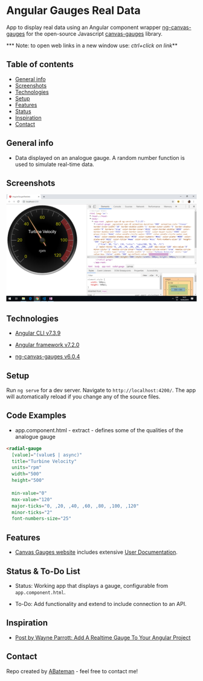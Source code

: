 # Angular Gauges Real Data

App to display real data using an Angular component wrapper [ng-canvas-gauges](https://www.npmjs.com/package/ng-canvas-gauges) for the open-source Javascript [canvas-gauges](https://canvas-gauges.com/) library.

*** Note: to open web links in a new window use: _ctrl+click on link_**

## Table of contents

* [General info](#general-info)
* [Screenshots](#screenshots)
* [Technologies](#technologies)
* [Setup](#setup)
* [Features](#features)
* [Status](#status)
* [Inspiration](#inspiration)
* [Contact](#contact)

## General info

* Data displayed on an analogue gauge. A random number function is used to simulate real-time data.

## Screenshots

![Example screenshot](./img/gauge.png)

## Technologies

* [Angular CLI v7.3.9](https://github.com/angular/angular-cli)

* [Angular framework v7.2.0](https://angular.io/)

* [ng-canvas-gauges v6.0.4](https://www.npmjs.com/package/ng-canvas-gauges)

## Setup

Run `ng serve` for a dev server. Navigate to `http://localhost:4200/`. The app will automatically reload if you change any of the source files.

## Code Examples

* app.component.html - extract - defines some of the qualities of the analogue gauge

```html
<radial-gauge
  [value]="(value$ | async)"
  title="Turbine Velocity"
  units="rpm"
  width="500"
  height="500"

  min-value="0"
  max-value="120"
  major-ticks="0, ,20, ,40, ,60, ,80, ,100, ,120"
  minor-ticks="2"
  font-numbers-size="25"
```

## Features

* [Canvas Gauges website](https://canvas-gauges.com/) includes extensive [User Documentation](https://canvas-gauges.com/documentation/user-guide/).

## Status & To-Do List

* Status: Working app that displays a gauge, configurable from `app.component.html`.

* To-Do: Add functionality and extend to include connection to an API.

## Inspiration

* [Post by Wayne Parrott: Add A Realtime Gauge To Your Angular Project](http://www.wayneparrott.com/add-a-realtime-gauge-to-your-angular-project/)

## Contact

Repo created by [ABateman](https://www.andrewbateman.org) - feel free to contact me!
